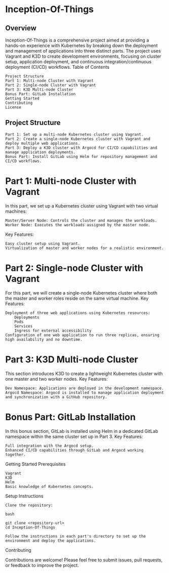 # Inception-Of-Things
## Overview

Inception-Of-Things is a comprehensive project aimed at providing a hands-on experience with Kubernetes by breaking down the deployment and management of applications into three distinct parts. The project uses Vagrant and K3D to create development environments, focusing on cluster setup, application deployment, and continuous integration/continuous deployment (CI/CD) workflows.
Table of Contents

    Project Structure
    Part 1: Multi-node Cluster with Vagrant
    Part 2: Single-node Cluster with Vagrant
    Part 3: K3D Multi-node Cluster
    Bonus Part: GitLab Installation
    Getting Started
    Contributing
    License

## Project Structure

    Part 1: Set up a multi-node Kubernetes cluster using Vagrant.
    Part 2: Create a single-node Kubernetes cluster with Vagrant and deploy multiple web applications.
    Part 3: Deploy a K3D cluster with Argocd for CI/CD capabilities and manage application deployments.
    Bonus Part: Install GitLab using Helm for repository management and CI/CD workflows.

# Part 1: Multi-node Cluster with Vagrant

In this part, we set up a Kubernetes cluster using Vagrant with two virtual machines:

    Master/Server Node: Controls the cluster and manages the workloads.
    Worker Node: Executes the workloads assigned by the master node.

Key Features:

    Easy cluster setup using Vagrant.
    Virtualization of master and worker nodes for a realistic environment.

# Part 2: Single-node Cluster with Vagrant

For this part, we will create a single-node Kubernetes cluster where both the master and worker roles reside on the same virtual machine.
Key Features:

    Deployment of three web applications using Kubernetes resources:
        Deployments
        Pods
        Services
        Ingress for external accessibility
    Configuration of one web application to run three replicas, ensuring high availability and no downtime.

# Part 3: K3D Multi-node Cluster

This section introduces K3D to create a lightweight Kubernetes cluster with one master and two worker nodes.
Key Features:

    Dev Namespace: Applications are deployed in the development namespace.
    Argocd Namespace: Argocd is installed to manage application deployment and synchronization with a GitHub repository.

# Bonus Part: GitLab Installation

In this bonus section, GitLab is installed using Helm in a dedicated GitLab namespace within the same cluster set up in Part 3.
Key Features:

    Full integration with the Argocd setup.
    Enhanced CI/CD capabilities through GitLab and Argocd working together.

Getting Started
Prerequisites

    Vagrant
    K3D
    Helm
    Basic knowledge of Kubernetes concepts.

Setup Instructions

    Clone the repository:

    bash

    git clone <repository-url>
    cd Inception-Of-Things

    Follow the instructions in each part's directory to set up the environment and deploy the applications.

Contributing

Contributions are welcome! Please feel free to submit issues, pull requests, or feedback to improve the project.
